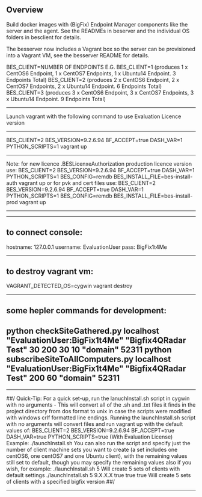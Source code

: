 ## Overview
Build docker images with (BigFix) Endpoint Manager components like the server
and the agent.  See the READMEs in beserver and the individual OS folders in besclient for details.

The besserver now includes a Vagrant box so the server can be provisioned into a Vagrant VM, see the besserver README for details.

BES_CLIENT=NUMBER OF ENDPOINTS
E.G.
BES_CLIENT=1 (produces 1 x CentOS6 Endpoint, 1 x CentOS7 Endpoints, 1 x Ubuntu14 Endpoint. 3 Endpoints Total)
BES_CLIENT=2 (produces 2 x CentOS6 Endpoint, 2 x CentOS7 Endpoints, 2 x Ubuntu14 Endpoint. 6 Endpoints Total)
BES_CLIENT=3 (produces 3 x CentOS6 Endpoint, 3 x CentOS7 Endpoints, 3 x Ubuntu14 Endpoint. 9 Endpoints Total)

********************************************************************************
Launch vagrant with the following command to use Evaluation Licence version
********************************************************************************
BES_CLIENT=2 BES_VERSION=9.2.6.94 BF_ACCEPT=true DASH_VAR=1 PYTHON_SCRIPTS=1 vagrant up
********************************************************************************
Note: for new licence .BESLicenxeAuthorization production licence version use:
BES_CLIENT=2 BES_VERSION=9.2.6.94 BF_ACCEPT=true DASH_VAR=1 PYTHON_SCRIPTS=1 BES_CONFIG=remdb BES_INSTALL_FILE=bes-install-auth vagrant up
or for pvk and cert files use:
BES_CLIENT=2 BES_VERSION=9.2.6.94 BF_ACCEPT=true DASH_VAR=1 PYTHON_SCRIPTS=1 BES_CONFIG=remdb BES_INSTALL_FILE=bes-install-prod vagrant up
********************************************************************************

--------------------
to connect console:
--------------------
hostname: 127.0.0.1
username: EvaluationUser
pass: BigFix1t4Me

--------------------
to destroy vagrant vm:
--------------------
VAGRANT_DETECTED_OS=cygwin vagrant destroy

--------------------------------------
some hepler commands for development:
--------------------------------------
python checkSiteGathered.py localhost "EvaluationUser:BigFix1t4Me" "Bigfix4QRadar Test" 30 200 30 10 "domain" 52311
python subscribeSiteToAllComputers.py localhost "EvaluationUser:BigFix1t4Me" "Bigfix4QRadar Test" 200 60 "domain" 52311
-----------------------------------------------------------------------------------------------------------------------
********************************************************************************

##/ Quick-Tip:
For a quick set-up, run the lanuchInstall.sh script in cygwin with no arguments - 
This will convert all of the .sh and .txt files it finds in the project directory from dos 
format to unix in case the scripts were modified with windows crlf formatted line endings. 
Running the launchInstall.sh script with no arguments will convert files and run vagrant up
with the default values of: 
	BES_CLIENT=2 BES_VERSION=9.2.6.94 BF_ACCEPT=true DASH_VAR=true PYTHON_SCRIPTS=true (With Evaluation License)
Example:
	./launchInstall.sh
You can also run the script and specify just the number of client machine sets you want to
create (a set includes one centOS6, one centOS7 and one Ubuntu client), with the remaining 
values still set to default, though you may specify the remaining values also if you wish,
for example:
	./launchInstall.sh 5 		Will create 5 sets of clients with default settings
	./launchInstall.sh 5 9.X.X.X true true true		Will create 5 sets of clients with a specified bigfix version
##/
********************************************************************************